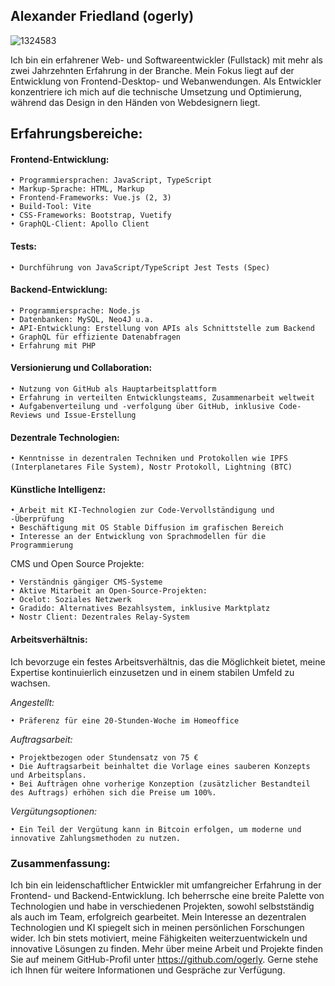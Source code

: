 ## Alexander Friedland (ogerly)

![1324583](https://github.com/ogerly/ogerly/assets/1324583/fc452872-887f-425d-8b6e-6a5170ddeba3)


Ich bin ein erfahrener Web- und Softwareentwickler (Fullstack) mit mehr als zwei Jahrzehnten Erfahrung in der Branche. Mein Fokus liegt auf der Entwicklung von Frontend-Desktop- und Webanwendungen. 
Als Entwickler konzentriere ich mich auf die technische Umsetzung und Optimierung, während das Design in den Händen von Webdesignern liegt.


## Erfahrungsbereiche:

#### Frontend-Entwicklung:

    • Programmiersprachen: JavaScript, TypeScript
    • Markup-Sprache: HTML, Markup
    • Frontend-Frameworks: Vue.js (2, 3)
    • Build-Tool: Vite
    • CSS-Frameworks: Bootstrap, Vuetify
    • GraphQL-Client: Apollo Client

#### Tests:

    • Durchführung von JavaScript/TypeScript Jest Tests (Spec)

#### Backend-Entwicklung:

    • Programmiersprache: Node.js
    • Datenbanken: MySQL, Neo4J u.a.
    • API-Entwicklung: Erstellung von APIs als Schnittstelle zum Backend
    • GraphQL für effiziente Datenabfragen
    • Erfahrung mit PHP

#### Versionierung und Collaboration:

    • Nutzung von GitHub als Hauptarbeitsplattform
    • Erfahrung in verteilten Entwicklungsteams, Zusammenarbeit weltweit
    • Aufgabenverteilung und -verfolgung über GitHub, inklusive Code-Reviews und Issue-Erstellung

#### Dezentrale Technologien:

    • Kenntnisse in dezentralen Techniken und Protokollen wie IPFS (Interplanetares File System), Nostr Protokoll, Lightning (BTC)


#### Künstliche Intelligenz:

    • Arbeit mit KI-Technologien zur Code-Vervollständigung und -Überprüfung
    • Beschäftigung mit OS Stable Diffusion im grafischen Bereich
    • Interesse an der Entwicklung von Sprachmodellen für die Programmierung


CMS und Open Source Projekte:

    • Verständnis gängiger CMS-Systeme
    • Aktive Mitarbeit an Open-Source-Projekten:
    • Ocelot: Soziales Netzwerk
    • Gradido: Alternatives Bezahlsystem, inklusive Marktplatz
    • Nostr Client: Dezentrales Relay-System


#### Arbeitsverhältnis:

Ich bevorzuge ein festes Arbeitsverhältnis, das die Möglichkeit bietet, meine Expertise kontinuierlich einzusetzen und in einem stabilen Umfeld zu wachsen.

_Angestellt:_

    • Präferenz für eine 20-Stunden-Woche im Homeoffice

_Auftragsarbeit:_

    • Projektbezogen oder Stundensatz von 75 €
    • Die Auftragsarbeit beinhaltet die Vorlage eines sauberen Konzepts und Arbeitsplans.
    • Bei Aufträgen ohne vorherige Konzeption (zusätzlicher Bestandteil des Auftrags) erhöhen sich die Preise um 100%.

_Vergütungsoptionen:_

    • Ein Teil der Vergütung kann in Bitcoin erfolgen, um moderne und innovative Zahlungsmethoden zu nutzen.



### Zusammenfassung:

Ich bin ein leidenschaftlicher Entwickler mit umfangreicher Erfahrung in der Frontend- und Backend-Entwicklung. Ich beherrsche eine breite Palette von Technologien und habe in verschiedenen Projekten, sowohl selbstständig als auch im Team, erfolgreich gearbeitet. Mein Interesse an dezentralen Technologien und KI spiegelt sich in meinen persönlichen Forschungen wider. Ich bin stets motiviert, meine Fähigkeiten weiterzuentwickeln und innovative Lösungen zu finden. Mehr über meine Arbeit und Projekte finden Sie auf meinem GitHub-Profil unter https://github.com/ogerly. Gerne stehe ich Ihnen für weitere Informationen und Gespräche zur Verfügung.

<!--
**ogerly/ogerly** is a ✨ _special_ ✨ repository because its `README.md` (this file) appears on your GitHub profile.

Here are some ideas to get you started:

- 🔭 I’m currently working on ...
- 🌱 I’m currently learning ...
- 👯 I’m looking to collaborate on ...
- 🤔 I’m looking for help with ...
- 💬 Ask me about ...
- 📫 How to reach me: ...
- 😄 Pronouns: ...
- ⚡ Fun fact: ...
-->
